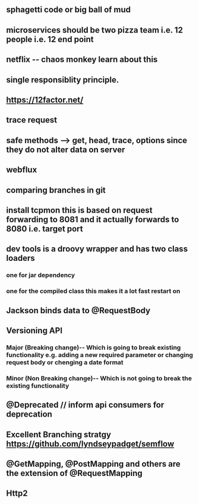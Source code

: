 ## sphagetti code or big ball of mud
## microservices should be two pizza team i.e. 12 people i.e. 12 end point
## netflix -- chaos monkey learn about this
## single responsiblity principle.
## https://12factor.net/
## trace request
## safe methods --> get, head, trace, options since they do not alter data on server
## webflux
## comparing branches in git
## install tcpmon this is based on request forwarding to 8081 and it actually forwards to 8080 i.e. target port
## dev tools is a droovy wrapper and has two class loaders
### one for jar dependency
### one for the compiled class this makes it a lot fast restart on
## Jackson binds data to @RequestBody
##  Versioning API
### Major (Breaking change)-- Which is going to break existing functionality e.g. adding a new required parameter or changing request body or chenging a date format
### Minor (Non Breaking change)-- Which is not going to break the existing functionality
## @Deprecated // inform api consumers for deprecation
## Excellent Branching stratgy https://github.com/lyndseypadget/semflow
## @GetMapping, @PostMapping and others are the extension of @RequestMapping
## Http2
